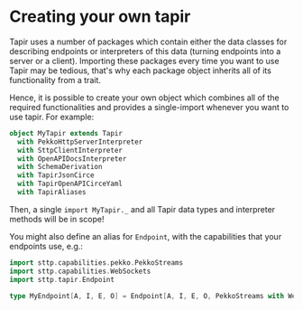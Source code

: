 # Creating your own tapir

Tapir uses a number of packages which contain either the data classes for describing endpoints or interpreters
of this data (turning endpoints into a server or a client). Importing these packages every time you want to use Tapir
may be tedious, that's why each package object inherits all of its functionality from a trait.

Hence, it is possible to create your own object which combines all of the required functionalities and provides
a single-import whenever you want to use tapir. For example:

```scala
object MyTapir extends Tapir
  with PekkoHttpServerInterpreter
  with SttpClientInterpreter
  with OpenAPIDocsInterpreter
  with SchemaDerivation
  with TapirJsonCirce
  with TapirOpenAPICirceYaml
  with TapirAliases
```

Then, a single `import MyTapir._` and all Tapir data types and interpreter methods will be in scope!

You might also define an alias for `Endpoint`, with the capabilities that your endpoints use, e.g.:

```scala
import sttp.capabilities.pekko.PekkoStreams
import sttp.capabilities.WebSockets
import sttp.tapir.Endpoint

type MyEndpoint[A, I, E, O] = Endpoint[A, I, E, O, PekkoStreams with WebSockets]
```
